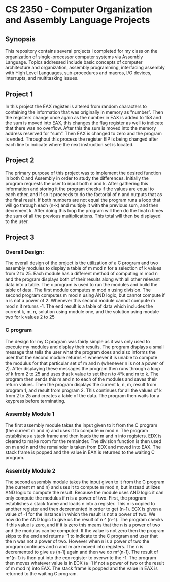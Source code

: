 # CS 2350 - Computer Organization and Assembly Language Projects


## Synopsis

This repository contains several projects I completed for my class on the organization of single-processor computer systems via Assembly Language. Topics addressed include basic concepts of computer architecture and organization, assembly programming, interfacing assembly with High Level Languages, sub-procedures and macros, I/O devices, interrupts, and multitasking issues.

## Project 1

In this project the EAX register is altered from random characters to containing the information that was originally in memory as “number”.  Then the registers change once again as the number in EAX is added to 158 and the sum is moved into EAX, this changes the flag register as well to indicate that there was no overflow. After this the sum is moved into the memory address reserved for “sum”. Then EAX is changed to zero and the program is ended. Throughout this process the register EIP is being changed after each line to indicate where the next instruction set is located.


## Project 2

The primary purpose of this project was to implement the desired function in both C and Assembly in order to study the differences. Initially the program requests the user to input both n and k. After gathering this information and storing it the program checks if the values are equal to each other, and if so it proceeds to do the factorial of n and outputs that as the final result. If both numbers are not equal the program runs a loop that will go through each (n-k) and multiply it with the previous sum, and then decrement k. After doing this loop the program will then do the final n times the sum of all the previous multiplications. This total will then be displayed to the user.


## Project 3

### Overall Design: 
The overall design of the project is the utilization of a C program and two assembly modules to display a table of m mod n for a selection of k values from 2 to 25. Each module has a different method of computing m mod n and the program displays both of their results along with all other relevant data into a table. The c program is used to run the modules and build the table of data. The first module computes m mod n using division. The second program computes m mod n using AND logic, but cannot compute if n is not a power of 2. Whenever this second module cannot compute m mod n it returns -1. The end result is a table of data which includes the current k, m, n, solution using module one, and the solution using module two for k values 2 to 25

### C program 
The design for my C program was fairly simple as it was only used to execute my modules and display their results. The program displays a small message that tells the user what the program does and also informs the user that the second module returns -1 whenever it is unable to compute the modulus for that particular set of m and n (whenever n is not a power of 2). After displaying these messages the program then runs through a loop of k from 2 to 25 and uses that k value to set the n to 4*k and m to k. The program then sends this m and n to each of the modules and saves their return values. Then the program displays the current k, n, m, result from program 1, and result from program 2. This continues for all the values of k from 2 to 25 and creates a table of the data. The program then waits for a keypress before terminating. 

### Assembly Module 1 
The first assembly module takes the input given to it from the C program (the current m and n) and uses it to compute m mod n. The program establishes a stack frame and then loads the m and n into registers. EDX is cleared to make room for the remainder. The division function is then used on m and n and the remainder is taken from EDX and moved into EAX. The stack frame is popped and the value in EAX is returned to the waiting C program. 

### Assembly Module 2 
The second assembly module takes the input given to it from the C program (the current m and n) and uses it to compute m mod n, but instead utilizes AND logic to compute the result. Because the module uses AND logic it can only compute the modulus if n is a power of two. First, the program establishes a stack frame and loads n into a register. This n is copied to another register and then decremented in order to get (n-1). ECX is given a value of -1 for the instance in which the result is not a power of two. We now do the AND logic to give us the result of n ^ (n-1). The program checks if this value is zero, and if it is zero this means that the n is a power of two and the modulus can be computed. If the value is not zero then the program skips to the end and returns -1 to indicate to the C program and user that the n was not a power of two. However when n is a power of two the program continues and n and m are moved into registers. The n is decremented to give us (n-1) again and then we do m^(n-1). The result of m^(n-1) is then put into the ecx register to overwrite the -1. The program then moves whatever value is in ECX (a -1 if not a power of two or the result of m mod n) into EAX. The stack frame is popped and the value in EAX is returned to the waiting C program. 




